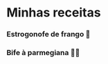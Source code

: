 # Minhas receitas

### Estrogonofe de frango :poultry_leg:
### Bife à parmegiana :meat_on_bone::tomato: 